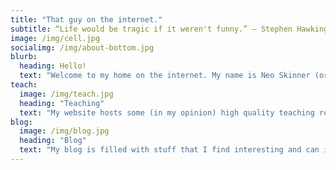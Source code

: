 ```yaml
---
title: "That guy on the internet."
subtitle: “Life would be tragic if it weren't funny.” ― Stephen Hawking
image: /img/cell.jpg
socialimg: /img/about-bottom.jpg
blurb:
  heading: Hello!
  text: "Welcome to my home on the internet. My name is Neo Skinner (or NeoSki) and here you can find my blog, links, contact information, and much more! All the opinions are my own and some areas may be created purely for satirical and comedy purposes. However, I also post some content about myself and (it appears) London. Please enjoy browsing my website and remember to always be wary of what you find elsewhere on the internet!"
teach:
  image: /img/teach.jpg
  heading: "Teaching"
  text: "My website hosts some (in my opinion) high quality teaching resources for students to learn about this increasingly modern world. Content includes: Internet safety, Science, Computing, Mathematics, and (if you look hard enough) English. I have attended a few eye-opening courses from Imperial College London which have informed some of the content you see here."
blog:
  image: /img/blog.jpg
  heading: "Blog"
  text: "My blog is filled with stuff that I find interesting and can include anything fom climate change to the lead in pencils. A recurring topic seems to be London - I don't know why though!"
---
```

